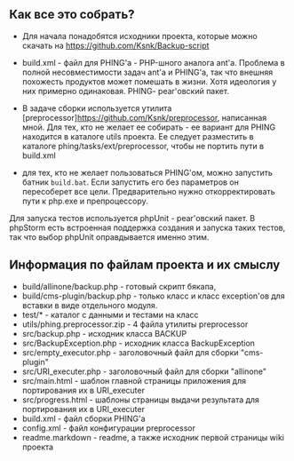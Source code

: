 ## Как все это собрать?

*   Для начала понадобятся исходники проекта, которые можно скачать на <https://github.com/Ksnk/Backup-script>

*   build.xml - файл для PHING'а - PHP-шного аналога ant'а. Проблема в полной несовместимости задач ant'a и PHING'а, так что внешняя похожесть продуктов может помешать в жизни. Хотя идеология у них примерно одинаковая. PHING- pear'овский пакет.

*   В задаче сборки используется утилита [preprocessor]<https://github.com/Ksnk/preprocessor>, написанная мной. Для тех, кто не желает ее собирать - ее вариант для PHING находится в каталоге utils проекта. Ее следует разместить в каталоге phing/tasks/ext/preprocessor, чтобы не портить пути в build.xml

* для тех, кто не желает пользоваться PHING'ом, можно запустить батник `build.bat`. Если запустить его без параметров он пересоберет все цели. Предварительно нужно откорректировать пути к php.exe и препроцессору.

Для запуска тестов используется phpUnit - pear'овский пакет. В phpStorm есть встроенная поддержка создания и запуска таких тестов, так что выбор phpUnit оправдывается именно этим.

## Информация по файлам проекта и их смыслу

*   build/allinone/backup.php - готовый скрипт бякапа,
*   build/cms-plugin/backup.php - только класс и класс exception'ов для вставки в виде отдельного модуля.
*   test/* - каталог с данными и тестами на класс
*   utils/phing.preprocessor.zip - 4 файла утилиты preprocessor
*   src/backup.php - исходник класса BACKUP
*   src/BackupException.php - исходник класса BackupException
*   src/empty_executor.php - заголовочный файл для сборки "cms-plugin"
*   src/URI_executer.php - заголовочный файл для сборки "allinone"
*   src/main.html - шаблон главной страницы приложения для портирования их в URI_executer
*   src/progress.html - шаблоны страницы выдачи результата для портирования их в URI_executer
*   build.xml - файл сборки PHING'а
*   config.xml - файл конфигурации preprocessor
*   readme.markdown - readme, а также исходник первой страницы wiki проекта




